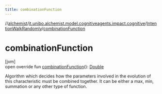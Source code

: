 ```yaml
---
title: combinationFunction
---
```

//[alchemist](../../../index.html)/[it.unibo.alchemist.model.cognitiveagents.impact.cognitive](../index.html)/[IntentionWalkRandomly](index.html)/[combinationFunction](combination-function.html)



# combinationFunction



[jvm]\
open override fun [combinationFunction](combination-function.html)(): [Double](https://kotlinlang.org/api/latest/jvm/stdlib/kotlin/-double/index.html)



Algorithm which decides how the parameters involved in the evolution of this characteristic must be combined together. It can be either a max, min, summation or any other type of function.




